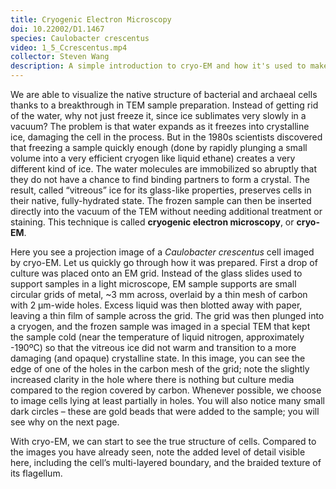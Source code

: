 ```yaml
---
title: Cryogenic Electron Microscopy
doi: 10.22002/D1.1467
species: Caulobacter crescentus
video: 1_5_Ccrescentus.mp4
collector: Steven Wang
description: A simple introduction to cryo-EM and how it's used to make high-resolution projection images through archaea and bacteria like Caulobacter crescentus
---
```


We are able to visualize the native structure of bacterial and archaeal cells thanks to a breakthrough in TEM sample preparation. Instead of getting rid of the water, why not just freeze it, since ice sublimates very slowly in a vacuum? The problem is that water expands as it freezes into crystalline ice, damaging the cell in the process. But in the 1980s scientists discovered that freezing a sample quickly enough (done by rapidly plunging a small volume into a very efficient cryogen like liquid ethane) creates a very different kind of ice. The water molecules are immobilized so abruptly that they do not have a chance to find binding partners to form a crystal. The result, called “vitreous” ice for its glass-like properties, preserves cells in their native, fully-hydrated state. The frozen sample can then be inserted directly into the vacuum of the TEM without needing additional treatment or staining. This technique is called **cryogenic electron microscopy**, or **cryo-EM**.

Here you see a projection image of a *Caulobacter crescentus* cell imaged by cryo-EM. Let us quickly go through how it was prepared. First a drop of culture was placed onto an EM grid. Instead of the glass slides used to support samples in a light microscope, EM sample supports are small circular grids of metal, ~3 mm across, overlaid by a thin mesh of carbon with 2 μm-wide holes. Excess liquid was then blotted away with paper, leaving a thin film of sample across the grid. The grid was then plunged into a cryogen, and the frozen sample was imaged in a special TEM that kept the sample cold (near the temperature of liquid nitrogen, approximately -190ºC) so that the vitreous ice did not warm and transition to a more damaging (and opaque) crystalline state. In this image, you can see the edge of one of the holes in the carbon mesh of the grid; note the slightly increased clarity in the hole where there is nothing but culture media compared to the region covered by carbon. Whenever possible, we choose to image cells lying at least partially in holes. You will also notice many small dark circles – these are gold beads that were added to the sample; you will see why on the next page.

With cryo-EM, we can start to see the true structure of cells. Compared to the images you have already seen, note the added level of detail visible here, including the cell’s multi-layered boundary, and the braided texture of its flagellum.

